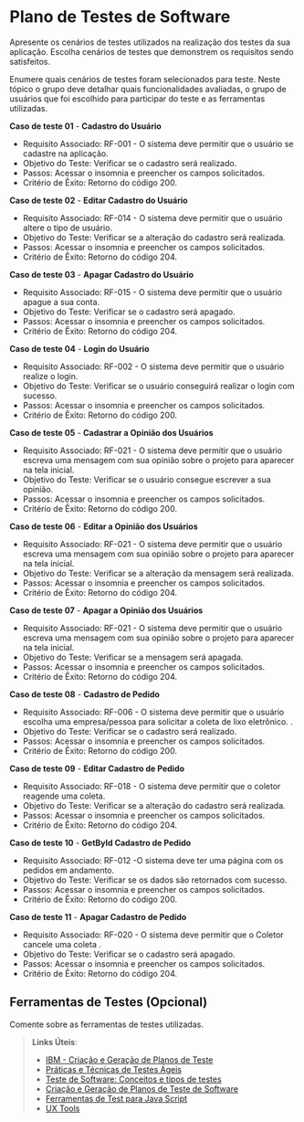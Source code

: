 # Plano de Testes de Software

Apresente os cenários de testes utilizados na realização dos testes da sua aplicação. Escolha cenários de testes que demonstrem os requisitos sendo satisfeitos.

Enumere quais cenários de testes foram selecionados para teste. Neste tópico o grupo deve detalhar quais funcionalidades avaliadas, o grupo de usuários que foi escolhido para participar do teste e as ferramentas utilizadas.

**Caso de teste 01**  -  **Cadastro do Usuário** 
* Requisito Associado: RF-001  -  O sistema deve permitir que o usuário se cadastre na aplicação.
* Objetivo do Teste: Verificar se o cadastro será realizado.
* Passos: Acessar o insomnia e preencher os campos solicitados.
* Critério de Êxito: Retorno do código 200.

**Caso de teste 02**  -  **Editar Cadastro do Usuário** 
* Requisito Associado: RF-014  - O sistema deve permitir que o usuário altere o tipo de usuário.
* Objetivo do Teste: Verificar se a alteração do cadastro será realizada.
* Passos: Acessar o insomnia e preencher os campos solicitados.
* Critério de Êxito: Retorno do código 204.

**Caso de teste 03**  -  **Apagar Cadastro do Usuário** 
* Requisito Associado: RF-015  - O sistema deve permitir que o usuário apague a sua conta.
* Objetivo do Teste: Verificar se o cadastro será apagado.
* Passos: Acessar o insomnia e preencher os campos solicitados.
* Critério de Êxito: Retorno do código 204.

**Caso de teste 04**  -  **Login do Usuário** 
* Requisito Associado: RF-002  - O sistema deve permitir que o usuário realize o login.
* Objetivo do Teste: Verificar se o usuário conseguirá realizar o login com sucesso.
* Passos: Acessar o insomnia e preencher os campos solicitados.
* Critério de Êxito: Retorno do código 200.

**Caso de teste 05**  -  **Cadastrar a Opinião dos Usuários** 
* Requisito Associado: RF-021  -  O sistema deve permitir que o usuário escreva uma mensagem com sua opinião sobre o projeto para aparecer na tela inicial.
* Objetivo do Teste: Verificar se o usuário consegue escrever a sua opinião.
* Passos: Acessar o insomnia e preencher os campos solicitados.
* Critério de Êxito: Retorno do código 200.

**Caso de teste 06**  -  **Editar a Opinião dos Usuários** 
* Requisito Associado: RF-021  -  O sistema deve permitir que o usuário escreva uma mensagem com sua opinião sobre o projeto para aparecer na tela inicial.
* Objetivo do Teste: Verificar se a alteração da mensagem será realizada.
* Passos: Acessar o insomnia e preencher os campos solicitados.
* Critério de Êxito: Retorno do código 204.

**Caso de teste 07**  -  **Apagar a Opinião dos Usuários** 
* Requisito Associado: RF-021  - O sistema deve permitir que o usuário escreva uma mensagem com sua opinião sobre o projeto para aparecer na tela inicial.
* Objetivo do Teste: Verificar se a mensagem será apagada.
* Passos: Acessar o insomnia e preencher os campos solicitados.
* Critério de Êxito: Retorno do código 204.

**Caso de teste 08**  -  **Cadastro de Pedido** 
* Requisito Associado: RF-006 - O sistema deve permitir que o usuário escolha uma empresa/pessoa para solicitar a coleta de lixo eletrônico. .
* Objetivo do Teste: Verificar se o cadastro será realizado.
* Passos: Acessar o insomnia e preencher os campos solicitados.
* Critério de Êxito: Retorno do código 200.

**Caso de teste 09**  -  **Editar Cadastro de Pedido** 
* Requisito Associado: RF-018 - O sistema deve permitir que o coletor reagende uma coleta.
* Objetivo do Teste: Verificar se a alteração do cadastro será realizada.
* Passos: Acessar o insomnia e preencher os campos solicitados.
* Critério de Êxito: Retorno do código 204.

**Caso de teste 10**  -  **GetById Cadastro de Pedido** 
* Requisito Associado: RF-012  -O sistema deve ter uma página com os pedidos em andamento.
* Objetivo do Teste: Verificar se os dados são retornados com sucesso.
* Passos: Acessar o insomnia e preencher os campos solicitados.
* Critério de Êxito: Retorno do código 200.


**Caso de teste 11**  -  **Apagar Cadastro de Pedido** 
* Requisito Associado: RF-020  - O sistema deve permitir que o Coletor cancele uma coleta .
* Objetivo do Teste: Verificar se o cadastro será apagado.
* Passos: Acessar o insomnia e preencher os campos solicitados.
* Critério de Êxito: Retorno do código 204.

## Ferramentas de Testes (Opcional)

Comente sobre as ferramentas de testes utilizadas.
 
> **Links Úteis**:
> - [IBM - Criação e Geração de Planos de Teste](https://www.ibm.com/developerworks/br/local/rational/criacao_geracao_planos_testes_software/index.html)
> - [Práticas e Técnicas de Testes Ágeis](http://assiste.serpro.gov.br/serproagil/Apresenta/slides.pdf)
> -  [Teste de Software: Conceitos e tipos de testes](https://blog.onedaytesting.com.br/teste-de-software/)
> - [Criação e Geração de Planos de Teste de Software](https://www.ibm.com/developerworks/br/local/rational/criacao_geracao_planos_testes_software/index.html)
> - [Ferramentas de Test para Java Script](https://geekflare.com/javascript-unit-testing/)
> - [UX Tools](https://uxdesign.cc/ux-user-research-and-user-testing-tools-2d339d379dc7)
